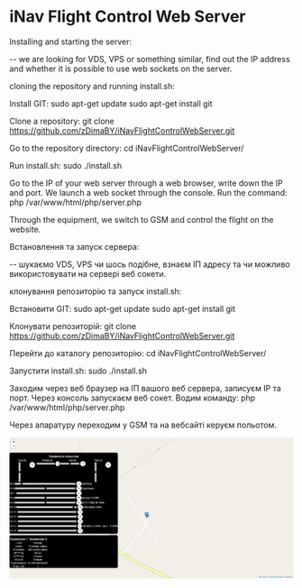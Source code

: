 # iNav Flight Control Web Server

Installing and starting the server:

-- we are looking for VDS, VPS or something similar, find out the IP address and whether it is possible to use web sockets on the server.

cloning the repository and running install.sh:

Install GIT:
sudo apt-get update
sudo apt-get install git

Clone a repository:
git clone https://github.com/zDimaBY/iNavFlightControlWebServer.git

Go to the repository directory:
cd iNavFlightControlWebServer/

Run install.sh:
sudo ./install.sh

Go to the IP of your web server through a web browser, write down the IP and port.
We launch a web socket through the console. Run the command: php /var/www/html/php/server.php

Through the equipment, we switch to GSM and control the flight on the website.

Встановлення та запуск сервера:

-- шукаємо VDS, VPS чи шось подібне, взнаєм ІП адресу та чи можливо використовувати на сервері веб сокети.

клонування репозиторію та запуск install.sh:

Встановити GIT:
sudo apt-get update
sudo apt-get install git

Клонувати репозиторій:
git clone https://github.com/zDimaBY/iNavFlightControlWebServer.git

Перейти до каталогу репозиторію:
cd iNavFlightControlWebServer/

Запустити install.sh:
sudo ./install.sh

Заходим через веб браузер на ІП вашого веб сервера, записуєм IP та порт.
Через консоль запускаєм веб сокет. Водим команду: php /var/www/html/php/server.php

Через апаратуру переходим у GSM та на вебсайті керуєм польотом.

![Image alt](https://github.com/zDimaBY/iNavFlightControlWebServer/blob/main/img/Readme/screenshot.png)
